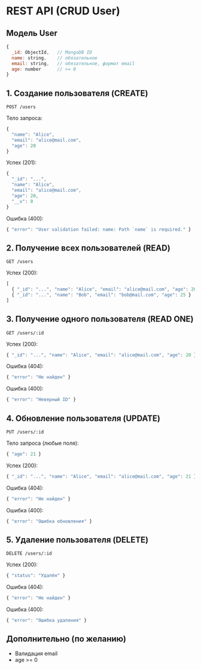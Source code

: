 # REST API (CRUD User)


## Модель User
```js
{
  _id: ObjectId,   // MongoDB ID
  name: string,    // обязательное
  email: string,   // обязательное, формат email
  age: number      // >= 0
}
```

## 1. Создание пользователя (CREATE)
`POST /users`

Тело запроса:
```js
{
  "name": "Alice",
  "email": "alice@mail.com",
  "age": 20
}
```
Успех (201):
```js
{
  "_id": "...",
  "name": "Alice",
  "email": "alice@mail.com",
  "age": 20,
  "__v": 0
}
```
Ошибка (400):
```js
{ "error": "User validation failed: name: Path `name` is required." }
```

## 2. Получение всех пользователей (READ)
`GET /users`  

Успех (200):
```js
[
  { "_id": "...", "name": "Alice", "email": "alice@mail.com", "age": 20 },
  { "_id": "...", "name": "Bob", "email": "bob@mail.com", "age": 25 }
]
```

## 3. Получение одного пользователя (READ ONE)
`GET /users/:id ` 

Успех (200):
```js
{ "_id": "...", "name": "Alice", "email": "alice@mail.com", "age": 20 }
```
Ошибка (404):
```js
{ "error": "Не найден" }
```
Ошибка (400):
```js
{ "error": "Неверный ID" }
```

## 4. Обновление пользователя (UPDATE)
`PUT /users/:id ` 

Тело запроса (любые поля):
```js
{ "age": 21 }
```
Успех (200):
```js
{ "_id": "...", "name": "Alice", "email": "alice@mail.com", "age": 21 }
```
Ошибка (404):
```js
{ "error": "Не найден" }
```
Ошибка (400):
```js
{ "error": "Ошибка обновления" }
```

## 5. Удаление пользователя (DELETE)
`DELETE /users/:id ` 

Успех (200):
```js
{ "status": "Удалён" }
```
Ошибка (404):
```js
{ "error": "Не найден" }
```
Ошибка (400):
```js
{ "error": "Ошибка удаления" }
```

## Дополнительно (по желанию)
- Валидация email
- age >= 0
